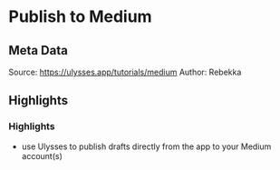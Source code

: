 # Publish to Medium

## Meta Data

Source:  https://ulysses.app/tutorials/medium 
Author: Rebekka

## Highlights

### Highlights

- use Ulysses to publish drafts directly from the app to your Medium account(s)
